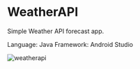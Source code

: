 # WeatherAPI
Simple Weather API forecast app.

Language: Java
Framework: Android Studio

![weatherapi](https://user-images.githubusercontent.com/79590290/174679786-1867ebcd-1c5d-4ff3-9200-8bd589f8d4e3.png)

